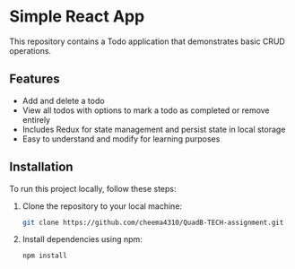 # Simple React App

This repository contains a Todo application that demonstrates basic CRUD operations.

## Features

- Add and delete a todo
- View all todos with options to mark a todo as completed or remove entirely
- Includes Redux for state management and persist state in local storage
- Easy to understand and modify for learning purposes

## Installation

To run this project locally, follow these steps:

1. Clone the repository to your local machine:

   ```bash
   git clone https://github.com/cheema4310/QuadB-TECH-assignment.git
   ```

2. Install dependencies using npm:
   ```bash
   npm install
   ```
